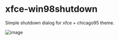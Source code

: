 # xfce-win98shutdown
Simple shutdown dialog for xfce + chicago95 theme.

![image](https://user-images.githubusercontent.com/7451778/149791093-52aa978b-a4d5-4904-9aba-2721b4599080.png)
